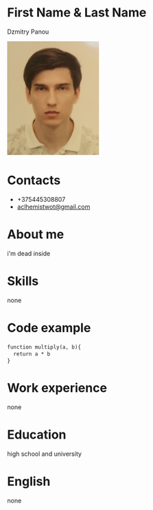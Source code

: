 # First Name & Last Name
Dzmitry Panou

![photo](https://raw.githubusercontent.com/sirdzmitry/rsschool-cv/gh-pages/avatar.png "photo")

# Contacts
* +375445308807
* aclhemistwot@gmail.com

# About me
i'm dead inside

# Skills
none

# Code example
```
function multiply(a, b){
  return a * b
}
```

# Work experience
none

# Education
high school and university

# English
none
